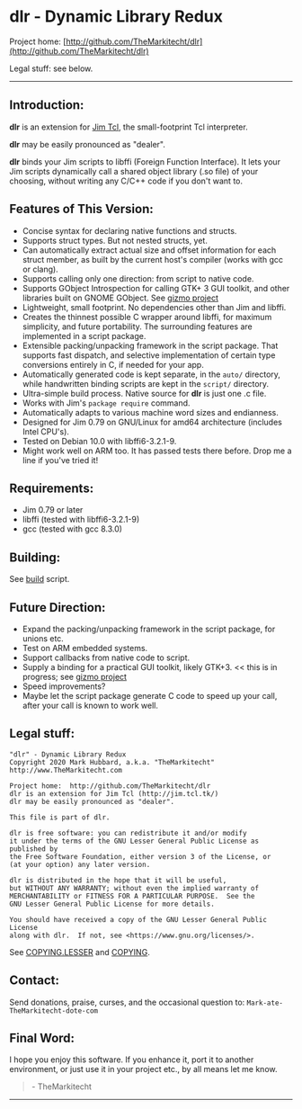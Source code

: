 # dlr - Dynamic Library Redux

Project home:  [http://github.com/TheMarkitecht/dlr](http://github.com/TheMarkitecht/dlr)

Legal stuff:  see below.

---

## Introduction:

**dlr** is an extension for [Jim Tcl](http://jim.tcl.tk/), the small-footprint Tcl interpreter.

**dlr** may be easily pronounced as "dealer".

**dlr** binds your Jim scripts to libffi (Foreign Function Interface).
It lets your Jim scripts dynamically call a shared object library (.so file) of your choosing,
without writing any C/C++ code if you don't want to.

## Features of This Version:

* Concise syntax for declaring native functions and structs.
* Supports struct types.  But not nested structs, yet.
* Can automatically extract actual size and offset information for each struct member, as built by the current host's compiler (works with gcc or clang).
* Supports calling only one direction: from script to native code.
* Supports GObject Introspection for calling GTK+ 3 GUI toolkit, and other libraries built on GNOME GObject.  See [gizmo project](http://github.com/TheMarkitecht/gizmo)
* Lightweight, small footprint.  No dependencies other than Jim and libffi.
* Creates the thinnest possible C wrapper around libffi, for maximum simplicity, and future portability.  The surrounding features are implemented in a script package.
* Extensible packing/unpacking framework in the script package.  That supports fast dispatch, and selective implementation of certain type conversions entirely in C, if needed for your app.
* Automatically generated code is kept separate, in the `auto/` directory, while handwritten binding scripts are kept in the `script/` directory.
* Ultra-simple build process.  Native source for **dlr** is just one .c file.
* Works with Jim's `package require` command.
* Automatically adapts to various machine word sizes and endianness.
* Designed for Jim 0.79 on GNU/Linux for amd64 architecture (includes Intel CPU's).
* Tested on Debian 10.0 with libffi6-3.2.1-9.
* Might work well on ARM too.  It has passed tests there before.  Drop me a line if you've tried it!

## Requirements:

* Jim 0.79 or later
* libffi (tested with libffi6-3.2.1-9)
* gcc (tested with gcc 8.3.0)

## Building:

See [build](build) script.

## Future Direction:

* Expand the packing/unpacking framework in the script package, for unions etc.
* Test on ARM embedded systems.
* Support callbacks from native code to script.
* Supply a binding for a practical GUI toolkit, likely GTK+3.  << this is in progress; see [gizmo project](http://github.com/TheMarkitecht/gizmo)
* Speed improvements?
* Maybe let the script package generate C code to speed up your call, after your call is known to work well.

## Legal stuff:
```
"dlr" - Dynamic Library Redux
Copyright 2020 Mark Hubbard, a.k.a. "TheMarkitecht"
http://www.TheMarkitecht.com

Project home:  http://github.com/TheMarkitecht/dlr
dlr is an extension for Jim Tcl (http://jim.tcl.tk/)
dlr may be easily pronounced as "dealer".

This file is part of dlr.

dlr is free software: you can redistribute it and/or modify
it under the terms of the GNU Lesser General Public License as published by
the Free Software Foundation, either version 3 of the License, or
(at your option) any later version.

dlr is distributed in the hope that it will be useful,
but WITHOUT ANY WARRANTY; without even the implied warranty of
MERCHANTABILITY or FITNESS FOR A PARTICULAR PURPOSE.  See the
GNU Lesser General Public License for more details.

You should have received a copy of the GNU Lesser General Public License
along with dlr.  If not, see <https://www.gnu.org/licenses/>.
```

See [COPYING.LESSER](COPYING.LESSER) and [COPYING](COPYING).

## Contact:

Send donations, praise, curses, and the occasional question to: `Mark-ate-TheMarkitecht-dote-com`

## Final Word:

I hope you enjoy this software.  If you enhance it, port it to another environment,
or just use it in your project etc., by all means let me know.

>  \- TheMarkitecht

---
